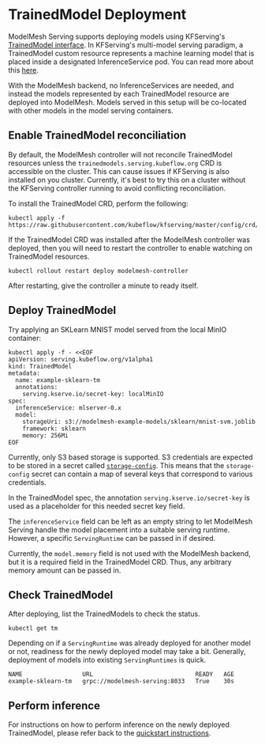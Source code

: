 # TrainedModel Deployment

ModelMesh Serving supports deploying models using KFServing's
[TrainedModel interface](https://github.com/kubeflow/kfserving/blob/master/config/crd/serving.kubeflow.org_trainedmodels.yaml).
In KFServing's multi-model serving paradigm, a TrainedModel custom resource represents a machine learning
model that is placed inside a designated InferenceService pod. You can read more
about this [here](https://github.com/kubeflow/kfserving/blob/master/docs/MULTIMODELSERVING_GUIDE.md).

With the ModelMesh backend, no InferenceServices are needed, and instead the models represented by each TrainedModel resource are deployed into ModelMesh. Models served in this setup will be co-located with other models in the model serving containers.

## Enable TrainedModel reconciliation

By default, the ModelMesh controller will not reconcile TrainedModel resources unless the
`trainedmodels.serving.kubeflow.org` CRD is accessible on the cluster. This can cause issues if KFServing
is also installed on you cluster. Currently, it's best to try this on a cluster without the
KFServing controller running to avoid conflicting reconciliation.

To install the TrainedModel CRD, perform the following:

```shell
kubectl apply -f https://raw.githubusercontent.com/kubeflow/kfserving/master/config/crd/serving.kubeflow.org_trainedmodels.yaml
```

If the TrainedModel CRD was installed after the ModelMesh controller was deployed, then you will need to restart the controller to enable watching on TrainedModel resources.

```shell
kubectl rollout restart deploy modelmesh-controller
```

After restarting, give the controller a minute to ready itself.

## Deploy TrainedModel

Try applying an SKLearn MNIST model served from the local MinIO container:

```shell
kubectl apply -f - <<EOF
apiVersion: serving.kubeflow.org/v1alpha1
kind: TrainedModel
metadata:
  name: example-sklearn-tm
  annotations:
    serving.kserve.io/secret-key: localMinIO
spec:
  inferenceService: mlserver-0.x
  model:
    storageUri: s3://modelmesh-example-models/sklearn/mnist-svm.joblib
    framework: sklearn
    memory: 256Mi
EOF
```

Currently, only S3 based storage is supported. S3 credentials are expected to be stored in a secret called [`storage-config`](https://github.com/kserve/modelmesh-serving/blob/oss-staging/config/default/storage-secret.yaml). This means that the `storage-config` secret can contain a map of several keys that correspond to various credentials.

In the TrainedModel spec, the annotation `serving.kserve.io/secret-key` is used as a placeholder for this needed secret key field.

The `inferenceService` field can be left as an empty string to let ModelMesh Serving handle the model placement into a suitable serving runtime. However, a specific `ServingRuntime` can be passed in if desired.

Currently, the `model.memory` field is not used with the ModelMesh backend, but it is a required field in the TrainedModel CRD. Thus, any arbitrary memory amount can be passed in.

## Check TrainedModel

After deploying, list the TrainedModels to check the status.

```shell
kubectl get tm
```

Depending on if a `ServingRuntime` was already deployed for another model or not, readiness for the newly deployed model may take a bit. Generally, deployment of models into existing `ServingRuntimes` is quick.

```
NAME                 URL                             READY   AGE
example-sklearn-tm   grpc://modelmesh-serving:8033   True    30s
```

## Perform inference

For instructions on how to perform inference on the newly deployed TrainedModel, please refer back to the
[quickstart instructions](./quickstart.md#3-perform-a-grpc-inference-request).
